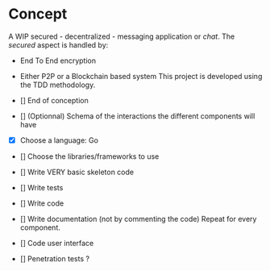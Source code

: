 # Concept
A WIP secured - decentralized - messaging application or *chat*. 
The *secured* aspect is handled by:
- End To End encryption
- Either P2P or a Blockchain based system
This project is developed using the TDD methodology. 

- [] End of conception
- [] (Optionnal) Schema of the interactions the different components will have
- [X] Choose a language: Go
- [] Choose the libraries/frameworks to use

- [] Write VERY basic skeleton code
- [] Write tests
- [] Write code
- [] Write documentation (not by commenting the code)
Repeat for every component. 

- [] Code user interface
- [] Penetration tests ? 
